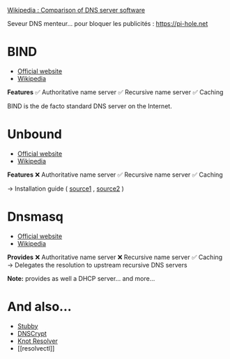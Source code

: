  [Wikipedia : Comparison of DNS server software](https://en.wikipedia.org/wiki/Comparison_of_DNS_server_software) 

Seveur DNS menteur... pour bloquer les publicités : https://pi-hole.net
# BIND 
* [Official website](https://www.isc.org/bind/) 
* [Wikipedia](https://fr.wikipedia.org/wiki/BIND) 

**Features**
✅ Authoritative name server
✅ Recursive name server
✅ Caching

BIND is the de facto standard DNS server on the Internet.
# Unbound 
* [Official website](https://nlnetlabs.nl/projects/unbound/about/) 
* [Wikipedia](https://en.wikipedia.org/wiki/Unbound_(DNS_server)) 

**Features**
❌ Authoritative name server
✅ Recursive name server
✅ Caching

→ Installation guide ( [source1](https://www.shaftinc.fr/arretez-google-dns.html) , [source2](https://korben.info/installer-serveur-dns-unbound.html) )
# Dnsmasq 
* [Official website](http://www.thekelleys.org.uk/dnsmasq/doc.html) 
* [Wikipedia](https://en.wikipedia.org/wiki/Dnsmasq) 

**Provides**
❌ Authoritative name server
❌ Recursive name server
✅ Caching
→ Delegates the resolution to upstream recursive DNS servers

**Note:** provides as well a DHCP server... and more...
# And also... 
* [Stubby](https://github.com/getdnsapi/stubby) 
* [DNSCrypt](https://www.dnscrypt.org/) 
* [Knot Resolver](https://www.knot-resolver.cz/) 
* [[resolvectl]]
